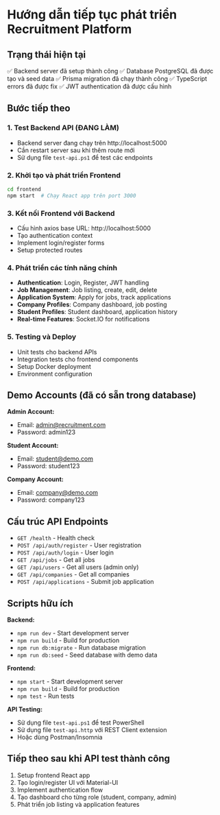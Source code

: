 # Hướng dẫn tiếp tục phát triển Recruitment Platform

## Trạng thái hiện tại
✅ Backend server đã setup thành công
✅ Database PostgreSQL đã được tạo và seed data
✅ Prisma migration đã chạy thành công
✅ TypeScript errors đã được fix
✅ JWT authentication đã được cấu hình

## Bước tiếp theo

### 1. Test Backend API (ĐANG LÀM)
- Backend server đang chạy trên http://localhost:5000
- Cần restart server sau khi thêm route mới
- Sử dụng file `test-api.ps1` để test các endpoints

### 2. Khởi tạo và phát triển Frontend
```bash
cd frontend
npm start  # Chạy React app trên port 3000
```

### 3. Kết nối Frontend với Backend
- Cấu hình axios base URL: http://localhost:5000
- Tạo authentication context
- Implement login/register forms
- Setup protected routes

### 4. Phát triển các tính năng chính
- **Authentication**: Login, Register, JWT handling
- **Job Management**: Job listing, create, edit, delete
- **Application System**: Apply for jobs, track applications
- **Company Profiles**: Company dashboard, job posting
- **Student Profiles**: Student dashboard, application history
- **Real-time Features**: Socket.IO for notifications

### 5. Testing và Deploy
- Unit tests cho backend APIs
- Integration tests cho frontend components
- Setup Docker deployment
- Environment configuration

## Demo Accounts (đã có sẵn trong database)

**Admin Account:**
- Email: admin@recruitment.com
- Password: admin123

**Student Account:**
- Email: student@demo.com  
- Password: student123

**Company Account:**
- Email: company@demo.com
- Password: company123

## Cấu trúc API Endpoints

- `GET /health` - Health check
- `POST /api/auth/register` - User registration
- `POST /api/auth/login` - User login
- `GET /api/jobs` - Get all jobs
- `GET /api/users` - Get all users (admin only)
- `GET /api/companies` - Get all companies
- `POST /api/applications` - Submit job application

## Scripts hữu ích

**Backend:**
- `npm run dev` - Start development server
- `npm run build` - Build for production
- `npm run db:migrate` - Run database migration
- `npm run db:seed` - Seed database with demo data

**Frontend:**
- `npm start` - Start development server
- `npm run build` - Build for production
- `npm test` - Run tests

**API Testing:**
- Sử dụng file `test-api.ps1` để test PowerShell
- Sử dụng file `test-api.http` với REST Client extension
- Hoặc dùng Postman/Insomnia

## Tiếp theo sau khi API test thành công
1. Setup frontend React app
2. Tạo login/register UI với Material-UI
3. Implement authentication flow
4. Tạo dashboard cho từng role (student, company, admin)
5. Phát triển job listing và application features
